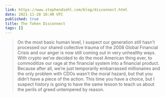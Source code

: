 ```yaml
---
link: https://www.stephendiehl.com/blog/disconnect.html
date: 2021-11-28 16:40 UTC
published: true
title: The Token Disconnect
tags: []
---
```


> On the most basic human level, I suspect our generation still hasn’t processed our shared collective trauma of the 2008 Global Financial Crisis and our anger is now still coming out in very unhealthy ways. With crypto we’ve decided to do the most American thing ever, to commoditize our rage at the financial system into a financial product. Because after all, we’re just temporarily embarrassed millionaires and the only problem with CDOs wasn’t the moral hazard, but that you didn’t have a piece of the action. This time you have a choice, but I suspect history is going to have the same lesson to teach us about the perils of greed untempered by reason.
